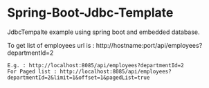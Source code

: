 # Spring-Boot-Jdbc-Template

JdbcTempalte example using spring boot and embedded database. 

To get list of employees url is : http://hostname:port/api/employees?departmentId=2

	E.g. : http://localhost:8085/api/employees?departmentId=2
	For Paged list : http://localhost:8085/api/employees?departmentId=2&limit=1&offset=1&pagedList=true